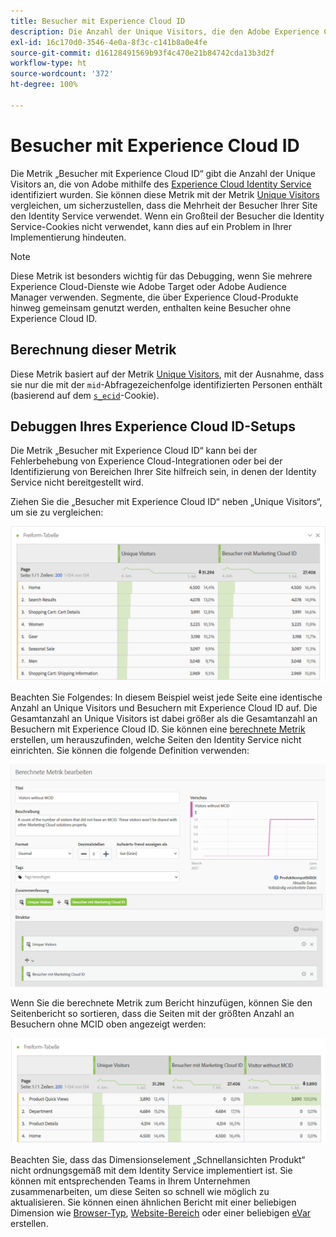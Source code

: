 ```yaml
---
title: Besucher mit Experience Cloud ID
description: Die Anzahl der Unique Visitors, die den Adobe Experience Cloud ID Service verwenden.
exl-id: 16c170d0-3546-4e0a-8f3c-c141b8a0e4fe
source-git-commit: d16128491569b93f4c470e21b84742cda13b3d2f
workflow-type: ht
source-wordcount: '372'
ht-degree: 100%

---
```


# Besucher mit Experience Cloud ID

Die Metrik „Besucher mit Experience Cloud ID“ gibt die Anzahl der Unique Visitors an, die von Adobe mithilfe des [Experience Cloud Identity Service](https://experienceleague.adobe.com/docs/id-service/using/home.html?lang=de) identifiziert wurden. Sie können diese Metrik mit der Metrik [Unique Visitors](unique-visitors.md) vergleichen, um sicherzustellen, dass die Mehrheit der Besucher Ihrer Site den Identity Service verwendet. Wenn ein Großteil der Besucher die Identity Service-Cookies nicht verwendet, kann dies auf ein Problem in Ihrer Implementierung hindeuten.

>[!NOTE]
>
>Diese Metrik ist besonders wichtig für das Debugging, wenn Sie mehrere Experience Cloud-Dienste wie Adobe Target oder Adobe Audience Manager verwenden. Segmente, die über Experience Cloud-Produkte hinweg gemeinsam genutzt werden, enthalten keine Besucher ohne Experience Cloud ID.

## Berechnung dieser Metrik

Diese Metrik basiert auf der Metrik [Unique Visitors](unique-visitors.md), mit der Ausnahme, dass sie nur die mit der `mid`-Abfragezeichenfolge identifizierten Personen enthält (basierend auf dem [`s_ecid`](https://experienceleague.adobe.com/docs/core-services/interface/ec-cookies/cookies-analytics.html?lang=de)-Cookie).

## Debuggen Ihres Experience Cloud ID-Setups

Die Metrik „Besucher mit Experience Cloud ID“ kann bei der Fehlerbehebung von Experience Cloud-Integrationen oder bei der Identifizierung von Bereichen Ihrer Site hilfreich sein, in denen der Identity Service nicht bereitgestellt wird.

Ziehen Sie die „Besucher mit Experience Cloud ID“ neben „Unique Visitors“, um sie zu vergleichen:

![Vergleich der Unique Visitors](assets/metric-mcvid1.png)

Beachten Sie Folgendes: In diesem Beispiel weist jede Seite eine identische Anzahl an Unique Visitors und Besuchern mit Experience Cloud ID auf. Die Gesamtanzahl an Unique Visitors ist dabei größer als die Gesamtanzahl an Besuchern mit Experience Cloud ID. Sie können eine [berechnete Metrik](../c-calcmetrics/cm-overview.md) erstellen, um herauszufinden, welche Seiten den Identity Service nicht einrichten. Sie können die folgende Definition verwenden:

![Definition berechneter Metriken](assets/metric-mcvid2.png)

Wenn Sie die berechnete Metrik zum Bericht hinzufügen, können Sie den Seitenbericht so sortieren, dass die Seiten mit der größten Anzahl an Besuchern ohne MCID oben angezeigt werden:

![Seiten ohne Identity Service](assets/metric-mcvid3.png)

Beachten Sie, dass das Dimensionselement „Schnellansichten Produkt“ nicht ordnungsgemäß mit dem Identity Service implementiert ist. Sie können mit entsprechenden Teams in Ihrem Unternehmen zusammenarbeiten, um diese Seiten so schnell wie möglich zu aktualisieren. Sie können einen ähnlichen Bericht mit einer beliebigen Dimension wie [Browser-Typ](../dimensions/browser-type.md), [Website-Bereich](../dimensions/site-section.md) oder einer beliebigen [eVar](../dimensions/evar.md) erstellen.
